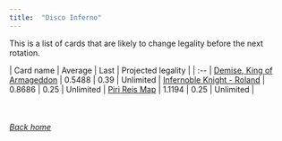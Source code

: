 ```yaml
---
title:  "Disco Inferno"
---
```


This is a list of cards that are likely to change legality before the next rotation.

| Card name | Average | Last | Projected legality |
| :-- |
[Demise, King of Armageddon](https://db.ygoprodeck.com/card/?search=Demise,%20King%20of%20Armageddon) | 0.5488 | 0.39 | Unlimited |
[Infernoble Knight - Roland](https://db.ygoprodeck.com/card/?search=Infernoble%20Knight%20-%20Roland) | 0.8686 | 0.25 | Unlimited |
[Piri Reis Map](https://db.ygoprodeck.com/card/?search=Piri%20Reis%20Map) | 1.1194 | 0.25 | Unlimited |

<br>

###### [Back home](index)